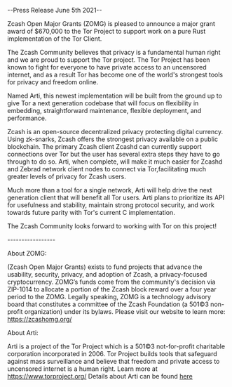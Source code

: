 \--Press Release June 5th 2021--

Zcash Open Major Grants (ZOMG) is pleased to announce a major grant award of $670,000 to the Tor Project to support work on a pure Rust implementation of the Tor Client. 

The Zcash Community believes that privacy is a fundamental human right and we are proud to support the Tor project. The Tor Project has been known to fight for everyone to have private access to an uncensored internet, and as a result Tor has become one of the world's strongest tools for privacy and freedom online. 

Named Arti, this newest implementation will be built from the ground up to give Tor a next generation codebase that will focus on flexibility in embedding, straightforward maintenance, flexible deployment, and performance. 

Zcash is an open-source decentralized privacy protecting digital currency. Using zk-snarks, Zcash offers the strongest privacy available on a public blockchain. The primary Zcash client Zcashd can currently support connections over Tor but the user has several extra steps they have to go through to do so. Arti, when complete, will make it much easier for Zcashd and Zebrad network client nodes to connect via Tor,facilitating much greater levels of privacy for Zcash users. 

Much more than a tool for a single network, Arti will help drive the next generation client that will benefit all Tor users. Arti plans to prioritize its API for usefulness and stability, maintain strong protocol security, and work towards future parity with Tor's current C implementation.

The Zcash Community looks forward to working with Tor on this project!

\-----------------

About ZOMG: 

(Zcash Open Major Grants) exists to fund projects that advance the usability, security, privacy, and adoption of Zcash, a privacy-focused cryptocurrency. ZOMG’s funds come from the community's decision via ZIP-1014 to allocate a portion of the Zcash block reward over a four year period to the ZOMG. Legally speaking, ZOMG is a technology advisory board that constitutes a committee of the Zcash Foundation (a 501©3 non-profit organization) under its bylaws. Please visit our website to learn more:  [https](https://zcashomg.org/)[://](https://zcashomg.org/)[zcashomg](https://zcashomg.org/)[.](https://zcashomg.org/)[org](https://zcashomg.org/)[/](https://zcashomg.org/) 

About Arti:

Arti is a project of the Tor Project which is a 501©3 not-for-profit charitable corporation incorporated in 2006. Tor Project builds tools that safeguard against mass surveillance and believe that freedom and private access to uncensored internet is a human right. Learn more at [https](https://www.torproject.org/)[://](https://www.torproject.org/)[www](https://www.torproject.org/)[.](https://www.torproject.org/)[torproject](https://www.torproject.org/)[.](https://www.torproject.org/)[org](https://www.torproject.org/)[/](https://www.torproject.org/) Details about Arti can be found [here](https://forum.zcashcommunity.com/t/arti-a-pure-rust-tor-implementation-for-zcash-and-beyond/38776)

